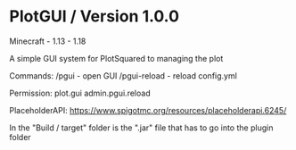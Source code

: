 # PlotGUI / Version 1.0.0
  Minecraft - 1.13 - 1.18

A simple GUI system for PlotSquared to managing the plot

Commands: 
  /pgui - open GUI
  /pgui-reload - reload config.yml
  
Permission:
  plot.gui
  admin.pgui.reload

PlaceholderAPI: https://www.spigotmc.org/resources/placeholderapi.6245/

In the "Build / target" folder is the ".jar" file that has to go into the plugin folder
